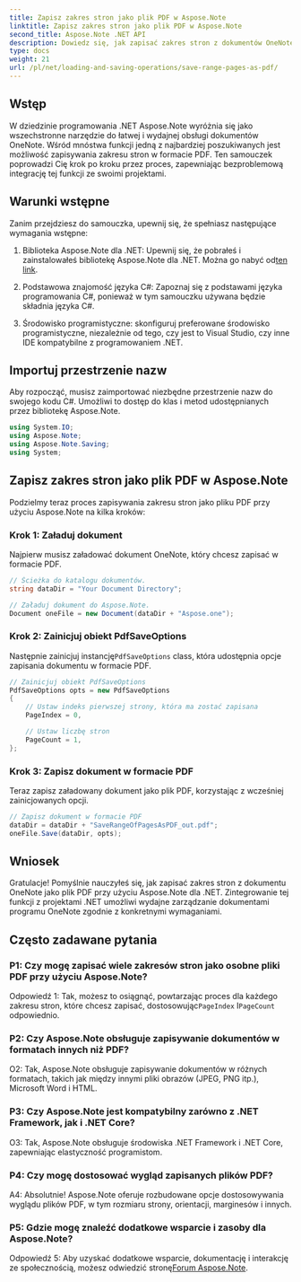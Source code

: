 ```yaml
---
title: Zapisz zakres stron jako plik PDF w Aspose.Note
linktitle: Zapisz zakres stron jako plik PDF w Aspose.Note
second_title: Aspose.Note .NET API
description: Dowiedz się, jak zapisać zakres stron z dokumentów OneNote jako pliki PDF przy użyciu Aspose.Note dla .NET. W zestawie tutorial krok po kroku.
type: docs
weight: 21
url: /pl/net/loading-and-saving-operations/save-range-pages-as-pdf/
---
```

## Wstęp

W dziedzinie programowania .NET Aspose.Note wyróżnia się jako wszechstronne narzędzie do łatwej i wydajnej obsługi dokumentów OneNote. Wśród mnóstwa funkcji jedną z najbardziej poszukiwanych jest możliwość zapisywania zakresu stron w formacie PDF. Ten samouczek poprowadzi Cię krok po kroku przez proces, zapewniając bezproblemową integrację tej funkcji ze swoimi projektami.

## Warunki wstępne

Zanim przejdziesz do samouczka, upewnij się, że spełniasz następujące wymagania wstępne:

1.  Biblioteka Aspose.Note dla .NET: Upewnij się, że pobrałeś i zainstalowałeś bibliotekę Aspose.Note dla .NET. Można go nabyć od[ten link](https://releases.aspose.com/note/net/).
   
2. Podstawowa znajomość języka C#: Zapoznaj się z podstawami języka programowania C#, ponieważ w tym samouczku używana będzie składnia języka C#.
   
3. Środowisko programistyczne: skonfiguruj preferowane środowisko programistyczne, niezależnie od tego, czy jest to Visual Studio, czy inne IDE kompatybilne z programowaniem .NET.

## Importuj przestrzenie nazw

Aby rozpocząć, musisz zaimportować niezbędne przestrzenie nazw do swojego kodu C#. Umożliwi to dostęp do klas i metod udostępnianych przez bibliotekę Aspose.Note.

```csharp
using System.IO;
using Aspose.Note;
using Aspose.Note.Saving;
using System;
```

## Zapisz zakres stron jako plik PDF w Aspose.Note

Podzielmy teraz proces zapisywania zakresu stron jako pliku PDF przy użyciu Aspose.Note na kilka kroków:

### Krok 1: Załaduj dokument

Najpierw musisz załadować dokument OneNote, który chcesz zapisać w formacie PDF.

```csharp
// Ścieżka do katalogu dokumentów.
string dataDir = "Your Document Directory";

// Załaduj dokument do Aspose.Note.
Document oneFile = new Document(dataDir + "Aspose.one");
```

### Krok 2: Zainicjuj obiekt PdfSaveOptions

 Następnie zainicjuj instancję`PdfSaveOptions` class, która udostępnia opcje zapisania dokumentu w formacie PDF.

```csharp
// Zainicjuj obiekt PdfSaveOptions
PdfSaveOptions opts = new PdfSaveOptions
{
    // Ustaw indeks pierwszej strony, która ma zostać zapisana
    PageIndex = 0,

    // Ustaw liczbę stron
    PageCount = 1,
};
```

### Krok 3: Zapisz dokument w formacie PDF

Teraz zapisz załadowany dokument jako plik PDF, korzystając z wcześniej zainicjowanych opcji.

```csharp
// Zapisz dokument w formacie PDF
dataDir = dataDir + "SaveRangeOfPagesAsPDF_out.pdf";
oneFile.Save(dataDir, opts);
```

## Wniosek

Gratulacje! Pomyślnie nauczyłeś się, jak zapisać zakres stron z dokumentu OneNote jako plik PDF przy użyciu Aspose.Note dla .NET. Zintegrowanie tej funkcji z projektami .NET umożliwi wydajne zarządzanie dokumentami programu OneNote zgodnie z konkretnymi wymaganiami.

## Często zadawane pytania

### P1: Czy mogę zapisać wiele zakresów stron jako osobne pliki PDF przy użyciu Aspose.Note?

Odpowiedź 1: Tak, możesz to osiągnąć, powtarzając proces dla każdego zakresu stron, które chcesz zapisać, dostosowując`PageIndex` I`PageCount` odpowiednio.
   
### P2: Czy Aspose.Note obsługuje zapisywanie dokumentów w formatach innych niż PDF?

O2: Tak, Aspose.Note obsługuje zapisywanie dokumentów w różnych formatach, takich jak między innymi pliki obrazów (JPEG, PNG itp.), Microsoft Word i HTML.
   
### P3: Czy Aspose.Note jest kompatybilny zarówno z .NET Framework, jak i .NET Core?

O3: Tak, Aspose.Note obsługuje środowiska .NET Framework i .NET Core, zapewniając elastyczność programistom.
   
### P4: Czy mogę dostosować wygląd zapisanych plików PDF?

A4: Absolutnie! Aspose.Note oferuje rozbudowane opcje dostosowywania wyglądu plików PDF, w tym rozmiaru strony, orientacji, marginesów i innych.
   
### P5: Gdzie mogę znaleźć dodatkowe wsparcie i zasoby dla Aspose.Note?

 Odpowiedź 5: Aby uzyskać dodatkowe wsparcie, dokumentację i interakcję ze społecznością, możesz odwiedzić stronę[Forum Aspose.Note](https://forum.aspose.com/c/note/28).